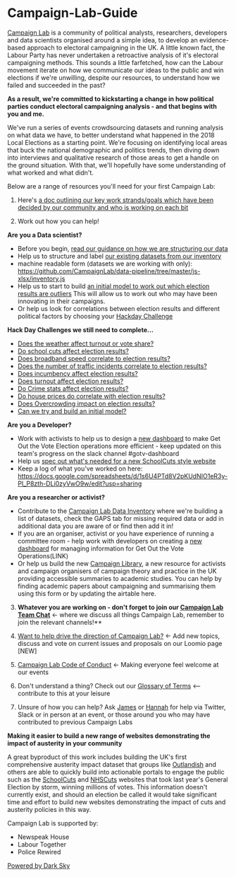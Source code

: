 # Campaign-Lab-Guide

[Campaign Lab](https://www.campaignlab.london/) is a community of political analysts, researchers, developers and data scientists organised around a simple idea, to develop an evidence-based approach to electoral campaigning in the UK. A little known fact, the Labour Party has never undertaken a retroactive analysis of it's electoral campaigning methods. This sounds a little farfetched, how can the Labour movement iterate on how we communicate our ideas to the public and win elections if we're unwilling, despite our resources, to understand how we failed and succeeded in the past?

**As a result, we're committed to kickstarting a change in how political parties conduct electoral campaigning analysis - and that begins with you and me.**

We've run a series of events crowdsourcing datasets and running analysis on what data we have, to better understand what happened in the 2018 Local Elections as a starting point. We're focusing on identifying local areas that buck the national demographic and politics trends, then diving down into interviews and qualitative research of those areas to get a handle on the ground situation. With that, we'll hopefully have some understanding of what worked and what didn't.

Below are a range of resources you'll need for your first Campaign Lab:

1. Here's [a doc outlining our key work strands/goals which have been decided by our community and who is working on each bit](https://docs.google.com/document/u/1/d/1QAQ4Bi3mv17ahmY1bnDFTI9eeiQeKp01PTSuGW6ZIwo/edit?usp=drive_web&ouid=108819407423296546524)

2. Work out how you can help!

**Are you a Data scientist?**
 - Before you begin, [read our guidance on how we are structuring our data](https://docs.google.com/document/d/1r55ip0-fA95e6TadlfFnY85CjOnhv8wg3-Kn61SeLf8/edit?usp=sharing)
 - Help us to structure and label [our existing datasets from our inventory](https://docs.google.com/spreadsheets/d/1s5zWhdXi0-YBUMkK2Le3cfENBsfc29vOnFhnfn8N6dU/edit#gid=0)
 - machine readable form (datasets we are working with only):
 https://github.com/CampaignLab/data-pipeline/tree/master/js-xlsx/inventory.js
 - Help us to start to build [an initial model to work out which election results are outliers](https://github.com/CampaignLab/data-pipeline/issues/35) This will allow us to work out who may have been innovating in their campaigns.
 - Or help us look for correlations between election results and different political factors by choosing your [Hackday Challenge](https://github.com/CampaignLab/data-pipeline/issues)

**Hack Day Challenges we still need to complete...**
 - [Does the weather affect turnout or vote share?](https://github.com/CampaignLab/data-pipeline/issues/12)
 - [Do school cuts affect election results?](https://github.com/CampaignLab/data-pipeline/issues/16)
 - [Does broadband speed correlate to election results?](https://github.com/CampaignLab/data-pipeline/issues/1)
 - [Does the number of traffic incidents correlate to election results?](https://github.com/CampaignLab/data-pipeline/issues/21)
 - [Does incumbency affect election results?](https://github.com/CampaignLab/data-pipeline/issues/36)
 - [Does turnout affect election results?](https://github.com/CampaignLab/data-pipeline/issues/37)
 - [Do Crime stats affect election results?](https://github.com/CampaignLab/data-pipeline/issues/2)
 - [Do house prices do correlate with election results?](https://github.com/CampaignLab/data-pipeline/issues/19)
 - [Does Overcrowding impact on election results?](https://github.com/CampaignLab/data-pipeline/issues/20)
 - [Can we try and build an initial model?](https://github.com/CampaignLab/data-pipeline/issues/35)

**Are you a Developer?**
 - Work with activists to help us to design a [new dashboard](https://docs.google.com/document/u/1/d/1q8RJFEYv1E2VAuEdEZYRGorT37RV-rFH0qVSWpiNQOo/edit?usp=sharing) to make Get Out the Vote Election operations more efficient - keep updated on this team's progress on the slack channel #gotv-dashboard
 - Help us [spec out what's needed for a new SchoolCuts style website](https://github.com/CampaignLab/data-pipeline/issues/24)
 - Keep a log of what you've worked on here:
 https://docs.google.com/spreadsheets/d/1s6U4PTd8V2pKUdNIO1eR3y-Pl_P8zth-DLi0zyVwO9w/edit?usp=sharing

**Are you a researcher or activist?**
 - Contribute to the [Campaign Lab Data Inventory](https://docs.google.com/spreadsheets/d/1s5zWhdXi0-YBUMkK2Le3cfENBsfc29vOnFhnfn8N6dU/edit#gid=0) where we're building a list of datasets, check the GAPS tab for missing required data or add in additional data you are aware of or find then add it in!
 - If you are an organiser, activist or you have experience of running a committee room - help work with developers on creating a [new dashboard](https://docs.google.com/document/d/1ybXO9BO06h0uaLJuizn3hMxKLHQzhlWR-w9c57t0tHQ/edit?usp=sharing) for managing information for Get Out the Vote Operations(LINK)
 - Or help us build the new [Campaign Library](https://airtable.com/invite/l?inviteId=invGG3yYWHtSnWFda&inviteToken=6a5af86c02deb40429f1dcda1b4416c1a7c30f4e1f97ffaa8b2219c2cd169a9a), a new resource for activists and campaign organisers of campaign theory and practice in the UK providing accessible summaries to academic studies. You can help by finding academic papers about campaigning and summarising them using this form or by updating the airtable here.

3. **Whatever you are working on - don't forget to join our [Campaign Lab Team Chat](https://campaignlabhq.slack.com/)** <- where we discuss all things Campaign Lab, remember to join the relevant channels!**

4. [Want to help drive the direction of Campaign Lab?](https://www.loomio.org/join/group/63hVRLxngXfC8vvqFFGFuHod/) <- Add new topics, discuss and vote on current issues and proposals on our Loomio page [NEW]

5. [Campaign Lab Code of Conduct](https://github.com/CampaignLab/Campaign-Lab-Guide/blob/master/CL%20Code%20of%20Conduct.md) <- Making everyone feel welcome at our events

6. Don't understand a thing? Check out our [Glossary of Terms](https://docs.google.com/document/d/1_7S-3v-HHpjbyR0sG-MXrWfXcQdrXaU0bSHhnpYACAU/edit?usp=sharing) <-- contribute to this at your leisure

7. Unsure of how you can help? Ask [James](twitter.com/jamesforthemany) or [Hannah](twitter.com/hannah_o_rourke) for help via Twitter, Slack or in person at an event, or those around you who may have contributed to previous Campaign Labs


**Making it easier to build a new range of websites demonstrating the impact of austerity in your community**

A great byproduct of this work includes building the UK's first comprehensive austerity impact dataset that groups like [Outlandish](https://outlandish.com/) and others are able to quickly build into actionable portals to engage the public such as the [SchoolCuts](https://schoolcuts.org.uk/#!/) and [NHSCuts](http://nhscuts.org.uk/) websites that took last year's General Election by storm, winning millions of votes. This information doesn't currently exist, and should an election be called it would take significant time and effort to build new websites demonstrating the impact of cuts and austerity policies in this way.

Campaign Lab is supported by:

* Newspeak House
* Labour Together
* Police Rewired

[Powered by Dark Sky](https://darksky.net/forecast/40.7127,-74.0059/us12/en)
